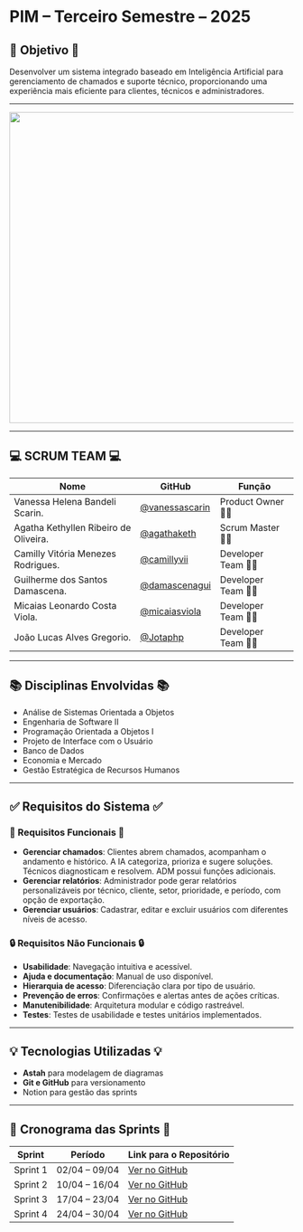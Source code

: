 # PIM – Terceiro Semestre – 2025

## 🎯 Objetivo 🎯

Desenvolver um sistema integrado baseado em Inteligência Artificial para gerenciamento de chamados e suporte técnico, proporcionando uma experiência mais eficiente para clientes, técnicos e administradores.

---

<div align="center">
<img src="https://github.com/user-attachments/assets/25c3b68e-e1f5-4edc-9709-054ffd1efca3" width="550"/>
</div>


---

## 💻 SCRUM TEAM 💻

| Nome     | GitHub | Função     |
|----------|--------|------------|
| Vanessa Helena Bandeli Scarin. | [@vanessascarin](https://github.com/vanessascarin) | Product Owner 👩‍💼 |
| Agatha Kethyllen Ribeiro de Oliveira. | [@agathaketh](https://github.com/agathaketh) | Scrum Master 👩‍💼 |
| Camilly Vitória Menezes Rodrigues. | [@camillyvii](https://github.com/camillyvii) | Developer Team 👩‍💻 |
| Guilherme dos Santos Damascena. | [@damascenagui](https://github.com/damascenagui) | Developer Team 👩‍💻 |
| Micaias Leonardo Costa Viola. | [@micaiasviola](https://github.com/micaiasviola) | Developer Team 👩‍💻 |
| João Lucas Alves Gregorio. | [@Jotaphp](https://github.com/Jotaphp) | Developer Team 👩‍💻 |

---

## 📚 Disciplinas Envolvidas 📚

- Análise de Sistemas Orientada a Objetos  
- Engenharia de Software II  
- Programação Orientada a Objetos I  
- Projeto de Interface com o Usuário  
- Banco de Dados  
- Economia e Mercado  
- Gestão Estratégica de Recursos Humanos  

---

## ✅ Requisitos do Sistema ✅

### 🔧 Requisitos Funcionais 🔧

- **Gerenciar chamados**: Clientes abrem chamados, acompanham o andamento e histórico. A IA categoriza, prioriza e sugere soluções. Técnicos diagnosticam e resolvem. ADM possui funções adicionais.
- **Gerenciar relatórios**: Administrador pode gerar relatórios personalizáveis por técnico, cliente, setor, prioridade, e período, com opção de exportação.
- **Gerenciar usuários**: Cadastrar, editar e excluir usuários com diferentes níveis de acesso.

### 🔒 Requisitos Não Funcionais 🔒

- **Usabilidade**: Navegação intuitiva e acessível.
- **Ajuda e documentação**: Manual de uso disponível.
- **Hierarquia de acesso**: Diferenciação clara por tipo de usuário.
- **Prevenção de erros**: Confirmações e alertas antes de ações críticas.
- **Manutenibilidade**: Arquitetura modular e código rastreável.
- **Testes**: Testes de usabilidade e testes unitários implementados.

---

## 💡 Tecnologias Utilizadas 💡

- **Astah** para modelagem de diagramas
- **Git e GitHub** para versionamento
- Notion para gestão das sprints

---

## 📅 Cronograma das Sprints 📅

| Sprint | Período | Link para o Repositório |
|--------|---------|--------------------------|
| Sprint 1 | 02/04 – 09/04 | [Ver no GitHub](https://github.com/SEU-REPO/sprint-1) |
| Sprint 2 | 10/04 – 16/04 | [Ver no GitHub](https://github.com/SEU-REPO/sprint-2) |
| Sprint 3 | 17/04 – 23/04 | [Ver no GitHub](https://github.com/SEU-REPO/sprint-3) |
| Sprint 4 | 24/04 – 30/04 | [Ver no GitHub](https://github.com/SEU-REPO/sprint-4) |
